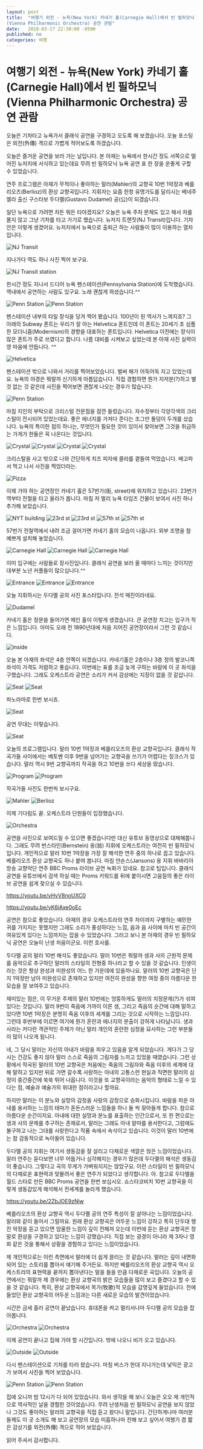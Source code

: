 ```yaml
---
layout: post
title:  "여행기 외전 - 뉴욕(New York) 카네기 홀(Carnegie Hall)에서 빈 필하모닉
(Vienna Philharmonic Orchestra) 공연 관람"
date:   2018-03-17 22:30:00 -0500
published: no
categories: 여행
---
```


# 여행기 외전 - 뉴욕(New York) 카네기 홀(Carnegie Hall)에서 빈 필하모닉(Vienna Philharmonic Orchestra) 공연 관람

오늘은 기차타고 뉴욕가서 클래식 공연을 구경하고 오도록 해 보겠습니다. 오늘
포스팅은 외전(外傳) 격으로 가볍게 적어보도록 하겠습니다.

오늘은 즐거운 공연을 보러 가는 날입니다. 본 아재는 뉴욕에서 한시간 정도
서쪽으로 떨어진 뉴저지에 서식하고 있는데요 무려 빈 필하모닉 뉴욕 공연
표 한 장을 운좋게 구할 수 있었습니다.

연주 프로그램은 아재가 무척이나 좋아하는 말러(Mahler)의 교향곡 10번 1악장과
베를리오즈(Berlioz)의 환상 교향곡입니다. 지휘자는 요즘 한창 유명가도를 달리시는
베네주엘라 출신 구스타보 두다멜(Gustavo Dudamel) 공(公)이 되겠습니다. 

일단 뉴욕으로 가려면 차든 뭐든 타야겠지요? 오늘은 뉴욕 주차 문제도 있고 해서
차를 몰지 않고 그냥 기차를 타고 가기로 했습니다. 뉴저지 트랜짓(NJ Transit)입니다.
기차 안은 이렇게 생겼어요. 뉴저지에서 뉴욕으로 출퇴근 하는 사람들이 많이
이용하는 열차입니다.

![NJ Transit](/assets/2018-03-17-nyc-carnegie-hall/nj-transit.jpg)

지나가다 역도 하나 사진 찍어 보구요.

![NJ Transit station](/assets/2018-03-17-nyc-carnegie-hall/nj-transit-station.jpg)

한시간 정도 지나서 드디어 뉴욕 펜스테이션(Pennsylvania Station)에
도착했습니다.  역내에서 공연하는 사람도 있구요. 노래 괜찮게 하셨습니다.^^

![Penn Station](/assets/2018-03-17-nyc-carnegie-hall/penn-station-1.jpg)
![Penn Station](/assets/2018-03-17-nyc-carnegie-hall/penn-station-2.jpg)

펜스테이션 내부의 타일 장식을 당겨 찍어 봤습니다. 100년이 된 역사가 느껴지죠?
그 아래의 Subway 폰트는 우리가 잘 아는 Helvetica 폰트인데 이 폰트는 20세기 초
심플한 모더니즘(Modernism)의 경향을 대표하는 폰트입니다. Helvetica 이전에는
장식이 많은 폰트가 주로 쓰였다고 합니다. 나름 대비를 시켜보고 싶었는데 본 아재
사진 실력이 영 마음에 안듭니다. ^^

![Helvetica](/assets/2018-03-17-nyc-carnegie-hall/helvetica.jpg)

펜스테이션 밖으로 나와서 거리를 찍어보았습니다. 벌써 해가 어둑어둑 지고
있었는데요. 뉴욕의 야경은 뭐랄까 신기하게 아름답습니다. 직접 경험하면 뭔가
지저분(?)하고 별 것 없는 것 같은데 사진을 찍어보면 괜찮게 나오는 경우가 많습니다.

![Penn Station](/assets/2018-03-17-nyc-carnegie-hall/penn-station-out.jpg)

마침 지인의 부탁으로 크리스털 전문점을 잠깐 들렀습니다. 자수정부터 각양각색의
크리스털이 전시되어 있었는데요. 좋은 에너지를 가져다 준다는 조그만 돌덩이 두개를
샀습니다. 뉴욕의 특이한 점의 하나는, 무엇인가 필요한 것이 있이서 찾아보면
그것을 취급하는 가게가 한둘은 꼭 나온다는 것입니다.

![Crystal](/assets/2018-03-17-nyc-carnegie-hall/crystal-1.jpg)
![Crystal](/assets/2018-03-17-nyc-carnegie-hall/crystal-2.jpg)
![Crystal](/assets/2018-03-17-nyc-carnegie-hall/crystal-3.jpg)
![Crystal](/assets/2018-03-17-nyc-carnegie-hall/crystal-4.jpg)

크리스탈을 사고 밖으로 나와 간단하게 치즈 피자에 콜라를 곁들여 먹었습니다.
배고파서 먹고 나서 사진을 찍었더라는.

![Pizza](/assets/2018-03-17-nyc-carnegie-hall/pizza.jpg)

이제 가야 하는 공연장인 카네기 홀은 57번가(街, street)에 위치하고 있습니다. 
23번가 역부터 전철을 타고 올라가 봅니다. 마침 저 멀리 뉴욕 타임즈 건물이 보여서
사진 하나 추가해 보았습니다.

![NYT building](/assets/2018-03-17-nyc-carnegie-hall/nyt.jpg)
![23rd st](/assets/2018-03-17-nyc-carnegie-hall/23rd-1.jpg)
![23rd st](/assets/2018-03-17-nyc-carnegie-hall/23rd-2.jpg)
![57th st](/assets/2018-03-17-nyc-carnegie-hall/57th-1.jpg)
![57th st](/assets/2018-03-17-nyc-carnegie-hall/57th-2.jpg)

57번가 전철역에서 내려 조금 걸어가면 카네기 홀의 모습이 나옵니다. 외부 조명을
참 예쁘게 설치해 놓았습니다. 

![Carnegie Hall](/assets/2018-03-17-nyc-carnegie-hall/carnegie-hall-1.jpg)
![Carnegie Hall](/assets/2018-03-17-nyc-carnegie-hall/carnegie-hall-2.jpg)
![Carnegie Hall](/assets/2018-03-17-nyc-carnegie-hall/carnegie-hall-3.jpg)

이미 입구에는 사람들로 장사진입니다. 클래식 공연을 보러 올 때마다 느끼는
것이지만 대부분 노년 커플들이 많으십니다.^^ 

![Entrance](/assets/2018-03-17-nyc-carnegie-hall/entrance-1.jpg)
![Entrance](/assets/2018-03-17-nyc-carnegie-hall/entrance-2.jpg)
![Entrance](/assets/2018-03-17-nyc-carnegie-hall/entrance-3.jpg)

오늘 지휘하시는 두다멜 공의 사진 포스터입니다. 전석 매진이라네요. 

![Dudamel](/assets/2018-03-17-nyc-carnegie-hall/dudamel.jpg)

카네기 홀은 정문을 들어가면 메인 홀이 이렇게 생겼습니다. 큰 공연장 치고는
입구가 작은 느낌입니다. 아마도 오래 전 1890년대에 처음 지어진 공연장이라서
그런 것 같습니다.

![Inside](/assets/2018-03-17-nyc-carnegie-hall/inside.jpg)

오늘 본 아재의 좌석은 4층 안쪽이 되겠습니다. 카네기홀은 2층이나 3층 정의
발코니쪽 좌석이 가격도 저렴하고 좋습니다. 이번에는 표를 조금 늦게 구하는
바람에 이 곳 좌석을 구했습니다. 그래도 오케스트라 공연은 소리가 커서 감상에는
지장이 없을 것 같삽니다.

![Seat](/assets/2018-03-17-nyc-carnegie-hall/seat-1.jpg)
![Seat](/assets/2018-03-17-nyc-carnegie-hall/seat-2.jpg)

파노라마로 한번 보시죠.

![Seat](/assets/2018-03-17-nyc-carnegie-hall/seat-pano.jpg)

공연 무대는 이렇습니다.

![Seat](/assets/2018-03-17-nyc-carnegie-hall/seat-3.jpg)

오늘의 프로그램입니다. 말러 10번 1악장과 베를리오즈의 환상 교향곡입니다.
클래식 작곡가들 사이에서는 베토벤 이후 9번을 넘어가는 교향곡을 쓰기가 어렵다는
징크스가 있습니다. 말러 역시 9번 교향곡까지 작곡을 하고 10번을 쓰다 세상을
떴습니다. 

![Program](/assets/2018-03-17-nyc-carnegie-hall/program-1.jpg)
![Program](/assets/2018-03-17-nyc-carnegie-hall/program-2.jpg)

작곡가들 사진도 한번씩 보시구요.

![Mahler](/assets/2018-03-17-nyc-carnegie-hall/mahler.jpg)
![Berlioz](/assets/2018-03-17-nyc-carnegie-hall/berlioz.jpg)

이제 기다림도 끝. 오케스트라 단원들이 입장했습니다.

![Orchestra](/assets/2018-03-17-nyc-carnegie-hall/ready.jpg)

공연을 사진으로 보여드릴 수 있으면 좋겠습니다만 대신 유튜브 동영상으로
대체해봅니다. 그래도 무려 번스타인(Bernstein) 옹(翁) 지휘에 오케스트라는
여전히 빈 필하모닉입니다. 개인적으로 말러 10번 1악장을 가장 잘 해석한 연주
중의 하나로 꼽고 있습니다. 베를리오즈 환상 교향곡도 하나 붙여 봅니다. 마침
얀손스(Jansons) 옹 지휘 바바리아 방송 교향악단 연주 BBC Proms 라이브 공연
녹화가 있네요. 참고로 팁입니다. 클래식 공연을 유튜브에서 검색 하실 때는
Proms 키워드를 뒤에 붙이시면 고음질의 좋은 라이브 공연을 쉽게 찾으실 수
있습니다.

https://youtu.be/vHyV8noUXC0

https://youtu.be/yK6iAxe0oEc

공연은 참으로 좋았습니다. 아재의 경우 오케스트라의 연주 차이까지 구별하는
예민한 귀를 가지지는 못했지만 그래도 소리가 풍성하다는 느낌, 음과 음 사이에
마치 빈 공간이 여유있게 있다는 느낌까지는 잡을 수 있었습니다. 그러고 보니 본
아재의 경우 빈 필하모닉 공연은 오늘이 난생 처음이군요. 이런 호사를.

두다멜 공의 말러 10번 해석도 좋았습니다. 말러 10번은 뭐랄까 생과 사의 근원적
문제를 음악으로 추구하던 말러의 스타일의 전형중 하나라고 할 수 있을 것
같습니다.  인생이라는 것은 항상 완성과 미완성의 어느 한 가운데에 있을까나요.
말러의 10번 교향곡은 단지 1악장만 남아 미완성으로 존재하고 있지만 여전히
완성을 향한 여정 중의 아름다운 한 모습을 잘 보여주고 있습니다. 

재미있는 점은, 이 무거운 주제의 말러 10번에는 엉뚱하게도 말러의 치정문제(?)가
섞여 있다는 것입니다. 말러 9번이 죽음에 가까이 이른 생, 그리고 죽음의 순간에
대해 말하고 있다면 10번 1악장은 분명히 죽음 이후의 세계를 그리는 것으로
시작하는 느낌입니다. 그런데 후반부에 이르면 여기에 뭔가 혼란과 에너지의 분출이
강하게 나타납니다. 생과 사라는 커다란 객관적인 주제가 아닌 말러 개인의 혼란한
심정을 묘사하는 그런 부분들이 많이 나오게 됩니다.

네, 그 당시 말러는 자신의 아내가 바람을 피우고 있음을 알게 되었습니다. 게다가
그 당시는 건강도 좋지 않아 말러 스스로 죽음의 그림자를 느끼고 있었을
때였습니다. 그런 상황에서 작곡된 말러의 10번 교향곡은 처음에는 죽음의 그림자와
죽음 이후의 세계에 대해 말하고 있지만 뒤로 가면 갈수록 사랑하는 아내의
고통스런 현실과 직면한 말러의 심정이 중간중간에 쑥쑥 튀어 나옵니다. 이것을 또
교향곡이라는 음악의 형태로 느낄 수 있다는 점, 예술과 예술가의 위대한
점이라고나 할까요.

하지만 말러는 이 분노와 실망의 감정을 사랑의 감정으로 승화시킵니다. 바람을
피운 아내를 용서하는 느낌의 테마가 혼돈스러운 느낌들을 하나 둘 씩 잦아들게
합니다. 참으로 아름다운 순간이지요. 아내에 대한 실망과 분노를 표출하는
인간으로서, 또 한 편으로는 생과 사의 문제를 추구하는 존재로서, 말러는 그래도
아내 알마를 용서한다고, 그럼에도 불구하고 나는 그대를 사랑한다고 작품 속에서
속삭이고 있습니다. 이것이 말러 10번에는 참 감동적으로 녹아들어 있습니다. 

두다멜 공의 지휘는 여기서 생동감을 잘 살리고 다채로운 색깔은 얹은
느낌이었습니다. 말러 연주는 듣다보면 너무 어둡거나 심각해지는 경우가 많은데
두다멜의 해석은 생동감이 좋습니다. 그렇다고 곡의 무게가 가벼워지지는 않았구요.
이런 스타일이 빈 필하모닉의 다채로운 표현력과 맞물려서 좋은 연주가 되었다고
생각합니다. 아. 참고로 두다멜을 월드 스타로 만든 BBC Proms 공연을 한번
보십시오. 쇼스타코비치 10번 교향곡을 이렇게 생동감있게 해석해서 전세계를
놀라게 했습니다.

https://youtu.be/2ZbJOE9zNjw

베를리오즈의 환상 교향곡 역시 두다멜 공의 연주 특성이 잘 살아나는
느낌이었습니다. 말러와 같이 들어서 그럴까요. 원래 환상 교향곡은 어두운 느낌이
강하고 특히 단두대 행진 악장을 듣고 있으면 암울한 느낌이 깊이 전해져 오는데
이번에 듣는 환상 교향곡은 정말로 환상을 구경하고 있다는 느낌이 강했습니다.
직접 보는 광경이 아니라 제 3자나 영화 같은 것을 통해서 상황을 경험하고 있다는
느낌이었습니다. 

제 개인적으로는 이런 측면에서 말러에 더 쉽게 끌리는 것 같습니다. 말러는 깊이
내면화 되어 있는 스토리를 뽑아서 얘기해 주거든요. 하지만 베를리오즈의 환상
교향곡 역시 오케스트라의 표현력을 끝까지 뽑아낸다는 말을 들을 만큼 다채로운
곡입니다. 오늘의 공연에서는 뭐랄까 제 경우에는 환상 교향곡의 밝은 모습들을
많이 보고 즐겼다고 할 수 있을 것 같습니다. 특히, 환상 교향곡에서 목가(牧歌)적
모습을 감명깊게 들었습니다. 전에 들었던 환상 교향곡의 어두운 느낌과는 다른
새로운 모습의 발견이었습니다.

시간은 금세 흘러 공연이 끝났습니다. 휴대폰을 켜고 멀리서나마 두다멜 공의
모습을 잡아봅니다.

![Orchestra](/assets/2018-03-17-nyc-carnegie-hall/end-1.jpg)
![Orchestra](/assets/2018-03-17-nyc-carnegie-hall/end-2.jpg)

이제 공연이 끝나고 집에 가야 할 시간입니다. 밖에 나오니 비가 오고 있습니다.

![Outside](/assets/2018-03-17-nyc-carnegie-hall/outside-1.jpg)
![Outside](/assets/2018-03-17-nyc-carnegie-hall/outside-2.jpg)

다시 펜스테이션으로 기차를 타러 왔습니다. 마침 버스가 한대 지나가는데 낯익은
광고가 보여서 사진을 찍어 보았습니다.

![Penn Station](/assets/2018-03-17-nyc-carnegie-hall/going-home-1.jpg)
![Penn Station](/assets/2018-03-17-nyc-carnegie-hall/going-home-2.jpg)

집에 오니까 밤 12시가 다 되어 있었습니다. 와서 생각을 해 보니 오늘은 오오 제
개인적으로 역사적인 날을 경험한 것이었습니다. 무려 난생처음 빈 필하모닉 공연을
보지 않았나 그것도 좋아하는 말러의 교향곡을 직접 듣고 왔다니 말입니다.
간단하게나마 여러분들께도 이 곳 소개도 해 보고 공연장의 모습 미흡하나마 전해
보고 싶어서 여행기 겸 짧은 감상기를 외전(外傳) 격으로 적어 보았습니다.

읽어 주셔서 감사합니다.

